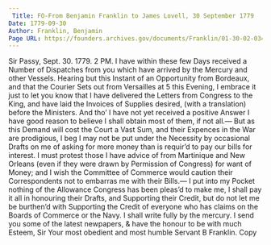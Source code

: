 ```yaml
---
 Title: FO-From Benjamin Franklin to James Lovell, 30 September 1779
Date: 1779-09-30
Author: Franklin, Benjamin
Page URL: https://founders.archives.gov/documents/Franklin/01-30-02-0344
---
```


Sir
Passy, Sept. 30. 1779. 2 PM.
I have within these few Days received a Number of Dispatches from you which have arrived by the Mercury and other Vessels. Hearing but this Instant of an Opportunity from Bordeaux, and that the Courier Sets out from Versailles at 5 this Evening, I embrace it just to let you know that I have delivered the Letters from Congress to the King, and have laid the Invoices of Supplies desired, (with a translation) before the Ministers. And tho’ I have not yet received a positive Answer I have good reason to believe I shall obtain most of them, if not all.— But as this Demand will cost the Court a Vast Sum, and their Expences in the War are prodigious, I beg I may not be put under the Necessity by occasional Drafts on me of asking for more money than is requir’d to pay our bills for interest. I must protest those I have advice of from Martinique and New Orleans (even if they were drawn by Permission of Congress) for want of Money; and I wish the Committee of Commerce would caution their Correspondents not to embarras me with their Bills.— I put into my Pocket nothing of the Allowance Congress has been pleas’d to make me, I shall pay it all in honouring their Drafts, and Supporting their Credit, but do not let me be burthen’d with Supporting the Credit of everyone who has claims on the Boards of Commerce or the Navy. I shall write fully by the mercury. I send you some of the latest newpapers, & have the honour to be with much Esteem, Sir Your most obedient and most humble Servant
B Franklin.
Copy

